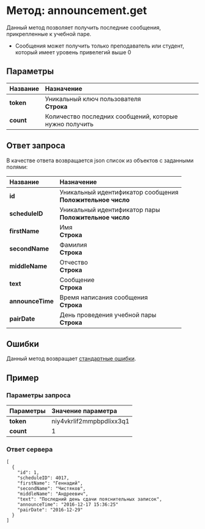 # Метод: announcement.get<a name="announcement.get"></a>

Данный метод позволяет получить последние сообщения, прикрепленные к учебной паре.
- Сообщения может получить только преподаватель или студент, который имеет уровень привелегий выше 0


## Параметры
| Название     | Назначение     |
| :------------- | :------------- |
| **token**       | Уникальный ключ пользователя  <br>**Строка**
| **count** | Количество последних сообщений, которые нужно получить

## Ответ запроса
В качестве ответа возвращается json список из объектов с заданными полями:

| Название        | Назначение     |
| :------------- | :------------- |
| **id** | Уникальный идентификатор сообщения<br>**Положительное число**
| **scheduleID** | Уникальный идентификатор пары<br>**Положительное число**
| **firstName**       | Имя<br>**Строка**
| **secondName**      | Фамилия<br>**Строка**
| **middleName**      | Отчество<br>**Строка**
| **text** | Сообщение<br>**Строка**
| **announceTime** | Время написания сообщения<br>**Строка**
| **pairDate** | День проведения учебной пары<br>**Строка**

## Ошибки
Данный метод возвращает [стандартные ошибки](#errors).<br>

## Пример

### Параметры запроса
| Параметры | Значение параметра     |
| :------------- | :------------- |
| **token**       | niy4vkrlif2mmpbpdlixx3q1 |
| **count** | 1

### Ответ сервера

```
[
  {
    "id": 1,
    "scheduleID": 4017,
    "firstName": "Геннадий",
    "secondName": "Чистяков",
    "middleName": "Андреевич",
    "text": "Последний день сдачи пояснительных записок",
    "announceTime": "2016-12-17 15:36:25"
    "pairDate": "2016-12-29"
  }
]
```
